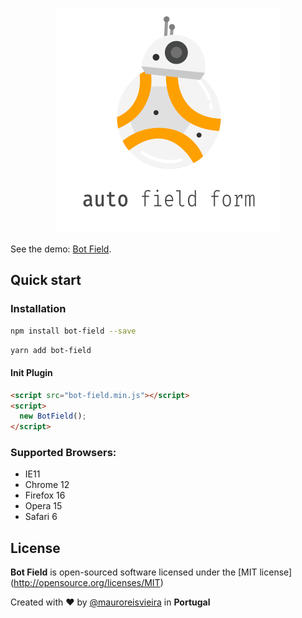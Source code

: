 <p align="center"><img src="assets/images/bot-field.png" width="360"/></p>

See the demo: [Bot Field](https://maurovieirareis.github.io/bot-field/).

## Quick start

### Installation

```bash
npm install bot-field --save
```

```bash
yarn add bot-field
```


#### Init Plugin

```html
<script src="bot-field.min.js"></script>
<script>
  new BotField();
</script>
```

### Supported Browsers:

- IE11
- Chrome 12
- Firefox 16
- Opera 15
- Safari 6

## License

**Bot Field** is open-sourced software licensed under the \[MIT license\](http://opensource.org/licenses/MIT)

Created with ♥️ by [@mauroreisvieira](https://twitter.com/mauroreisvieira) in **Portugal**
